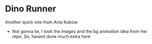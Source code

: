 # Dino Runner

Another quick one from Ania Kubow.


- Not gonna lie, I took the images and the bg animation idea from her repo. So, havent done much extra here